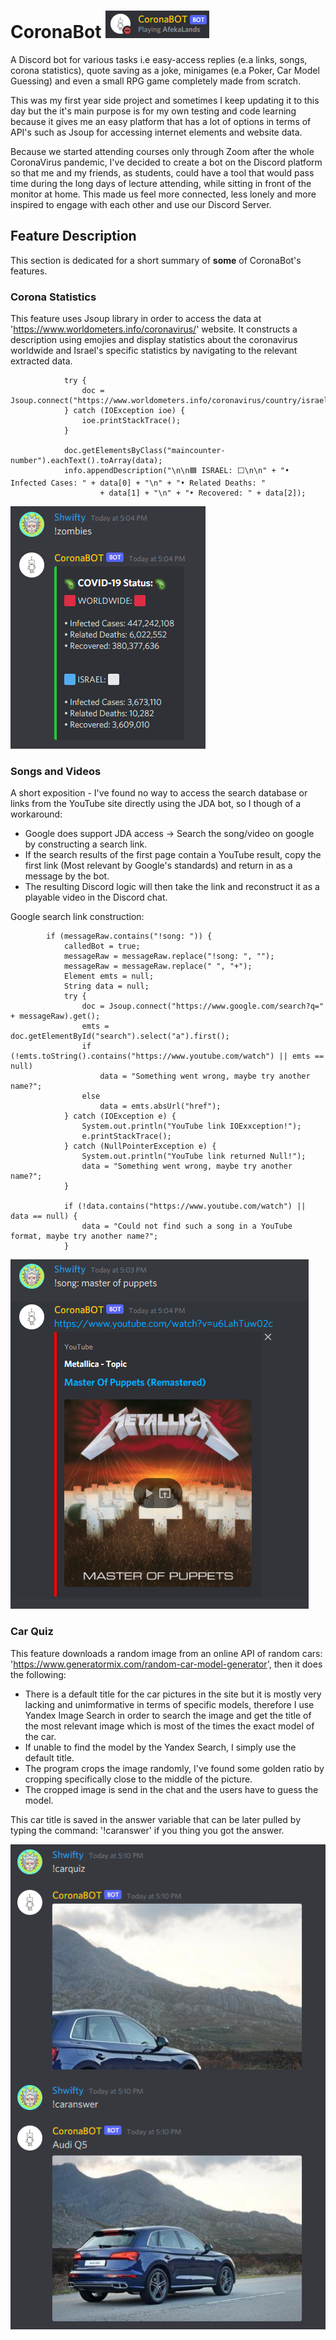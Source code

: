 # CoronaBot ![header](/assets/botpic.png "Mr. CoronaBot")
A Discord bot for various tasks i.e easy-access replies (e.a links, songs, corona statistics), quote saving as a joke, minigames (e.a Poker, Car Model Guessing) and even a small RPG game completely made from scratch.

This was my first year side project and sometimes I keep updating it to this day but the it's main purpose is for my own testing and code learning because it gives me an easy platform that has a lot of options in terms of API's such as Jsoup for accessing internet elements and website data.

Because we started attending courses only through Zoom after the whole CoronaVirus pandemic, I've decided to create a bot on the Discord platform so that me and my friends, as students, could have a tool that would pass time during the long days of lecture attending, while sitting in front of the monitor at home. This made us feel more connected, less lonely and more inspired to engage with each other and use our Discord Server.

## Feature Description
This section is dedicated for a short summary of **some** of CoronaBot's features.

### Corona Statistics
This feature uses Jsoup library in order to access the data at 'https://www.worldometers.info/coronavirus/' website. It constructs a description using emojies and display statistics about the coronavirus worldwide and Israel's specific statistics by navigating to the relevant extracted data.
```
			try {
				doc = Jsoup.connect("https://www.worldometers.info/coronavirus/country/israel/").get();
			} catch (IOException ioe) {
				ioe.printStackTrace();
			}

			doc.getElementsByClass("maincounter-number").eachText().toArray(data);
			info.appendDescription("\n\n🟦 ISRAEL: ⬜\n\n" + "• Infected Cases: " + data[0] + "\n" + "• Related Deaths: "
					+ data[1] + "\n" + "• Recovered: " + data[2]);
```

![statistics](/assets/zombiespic.png "Corona Statistics")

### Songs and Videos
A short exposition - I've found no way to access the search database or links from the YouTube site directly using the JDA bot, so I though of a workaround:
* Google does support JDA access -> Search the song/video on google by constructing a search link.
* If the search results of the first page contain a YouTube result, copy the first link (Most relevant by Google's standards) and return in as a message by the bot.
* The resulting Discord logic will then take the link and reconstruct it as a playable video in the Discord chat.

Google search link construction:
```
		if (messageRaw.contains("!song: ")) {
			calledBot = true;
			messageRaw = messageRaw.replace("!song: ", "");
			messageRaw = messageRaw.replace(" ", "+");
			Element emts = null;
			String data = null;
			try {
				doc = Jsoup.connect("https://www.google.com/search?q=" + messageRaw).get();
				emts = doc.getElementById("search").select("a").first();
				if (!emts.toString().contains("https://www.youtube.com/watch") || emts == null)
					data = "Something went wrong, maybe try another name?";
				else
					data = emts.absUrl("href");
			} catch (IOException e) {
				System.out.println("YouTube link IOExxception!");
				e.printStackTrace();
			} catch (NullPointerException e) {
				System.out.println("YouTube link returned Null!");
				data = "Something went wrong, maybe try another name?";
			}

			if (!data.contains("https://www.youtube.com/watch") || data == null) {
				data = "Could not find such a song in a YouTube format, maybe try another name?";
			}
```

![songs](/assets/songpic.png "Pulling the strings")

### Car Quiz
This feature downloads a random image from an online API of random cars: 'https://www.generatormix.com/random-car-model-generator', then it does the following:
* There is a default title for the car pictures in the site but it is mostly very lacking and unimformative in terms of specific models, therefore I use Yandex Image Search in order to search the image and get the title of the most relevant image which is most of the times the exact model of the car.
* If unable to find the model by the Yandex Search, I simply use the default title.
* The program crops the image randomly, I've found some golden ratio by cropping specifically close to the middle of the picture.
* The cropped image is send in the chat and the users have to guess the model.

This car title is saved in the answer variable that can be later pulled by typing the command: '!caranswer' if you thing you got the answer.

![carquiz](/assets/carpic.png "Car Quiz")

